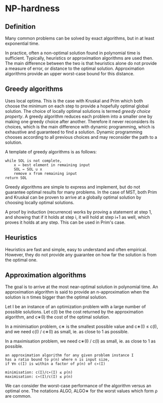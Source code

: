 # NP-hardness

## Definition

Many common problems can be solved by exact algorithms,
but in at least exponential time.

In practice, often a non-optimal solution found in polynomial time is sufficient.
Typically, heuristics or approximation algorithms are used then.
The main difference between the two is that
heuristics alone do not provide a measure of error,
or distance to the optimal solution.
Approximation algorithms provide an upper worst-case bound for this distance.


## Greedy algorithms

Uses local optima.
This is the case with Kruskal and Prim which both choose the minimum on each step
to provide a hopefully optimal global solution.
The choice of locally optimal solutions is termed *greedy choice property*.
A greedy algorithm reduces each problem into a smaller one by making one greedy choice after another.
Therefore it never reconsiders its choices, which is the main difference with dynamic programming,
which is exhaustive and guaranteed to find a solution.
Dynamic programming chooses according to all previous choices
and may reconsider the path to a solution.

A template of greedy algorithms is as follows:

	while SOL is not complete,
		x ← best element in remaining input
		SOL ← SOL ∪ x
		remove x from remaining input
	return SOL

Greedy algorithms are simple to express and implement,
but do not guarantee optimal results for many problems.
In the case of MST, both Prim and Kruskal can be proven
to arrive at a globally optimal solution by choosing locally optimal solutions.

A proof by induction (recurrence) works by proving a statement at step 1,
and showing that if it holds at step i, it will hold at step i+1 as well,
which proves it holds at any step.
This can be used in Prim's case.


## Heuristics

Heuristics are fast and simple, easy to understand and often empirical.
However, they do not provide any guarantee
on how far the solution is from the optimal one.


## Approximation algorithms

The goal is to arrive at the most near-optimal solution in polynomial time.
An approximation algorithm is said to provide an n-approximation
when the solution is n times bigger than the optimal solution.

Let I be an instance of an optimization problem with a large number of possible solutions.
Let c(I) be the cost returned by the approximation algorithm,
and c∗(I) the cost of the optimal solution.

In a minimisation problem, c∗ is the smallest possible value and c∗(I) ≤ c(I),
and we need c(I) / c∗(I) as small, ie. as close to 1 as possible.

In a maximisation problem, we need c∗(I) / c(I) as small, ie. as close to 1 as possible.

	an approximation algorithm for any given problem instance I
	has a ratio bound to ρ(n) where n is input size,
	if ∀n c(I) is within a factor of ρ(n) of c∗(I)

	minimisation: c(I)/c∗(I) ≤ ρ(n)
	maximisation: c∗(I)/c(I) ≤ ρ(n)

We can consider the worst-case performance of the algorithm versus an optimal one.
The notations ALGO, ALGO∗ for the worst values which form ρ are common.
